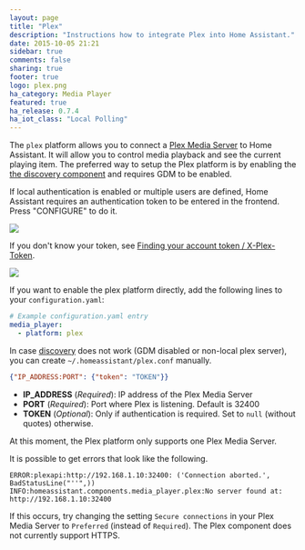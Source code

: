 ```yaml
---
layout: page
title: "Plex"
description: "Instructions how to integrate Plex into Home Assistant."
date: 2015-10-05 21:21
sidebar: true
comments: false
sharing: true
footer: true
logo: plex.png
ha_category: Media Player
featured: true
ha_release: 0.7.4
ha_iot_class: "Local Polling"
---
```



The `plex` platform allows you to connect a [Plex Media Server](https://plex.tv) to Home Assistant. It will allow you to control media playback and see the current playing item. The preferred way to setup the Plex platform is by enabling the [the discovery component](/components/discovery/) and requires GDM to be enabled.

If local authentication is enabled or multiple users are defined, Home Assistant requires an authentication token to be entered in the frontend. Press "CONFIGURE" to do it.

<p class='img'>
  <img src='{{site_root}}/images/screenshots/plex-configure.png' />
</p>

If you don't know your token, see [Finding your account token / X-Plex-Token](https://support.plex.tv/hc/en-us/articles/204059436).

<p class='img'>
  <img src='{{site_root}}/images/screenshots/plex-token.png' />
</p>

If you want to enable the plex platform directly, add the following lines to your `configuration.yaml`:

```yaml
# Example configuration.yaml entry
media_player:
  - platform: plex
```

In case [discovery](/components/discovery/) does not work (GDM disabled or non-local plex server), you can create `~/.homeassistant/plex.conf` manually.

```json
{"IP_ADDRESS:PORT": {"token": "TOKEN"}}
```

- **IP_ADDRESS** (*Required*): IP address of the Plex Media Server
- **PORT** (*Required*): Port where Plex is listening. Default is 32400
- **TOKEN** (*Optional*): Only if authentication is required. Set to `null` (without quotes) otherwise.

At this moment, the Plex platform only supports one Plex Media Server.

It is possible to get errors that look like the following.

```
ERROR:plexapi:http://192.168.1.10:32400: ('Connection aborted.', BadStatusLine("''",))
INFO:homeassistant.components.media_player.plex:No server found at: http://192.168.1.10:32400
```

If this occurs, try changing the setting `Secure connections` in your Plex Media Server to `Preferred` (instead of `Required`). The Plex component does not currently support HTTPS.
